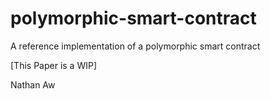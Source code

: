 # polymorphic-smart-contract
A reference implementation of a polymorphic smart contract

[This Paper is a WIP]

Nathan Aw
